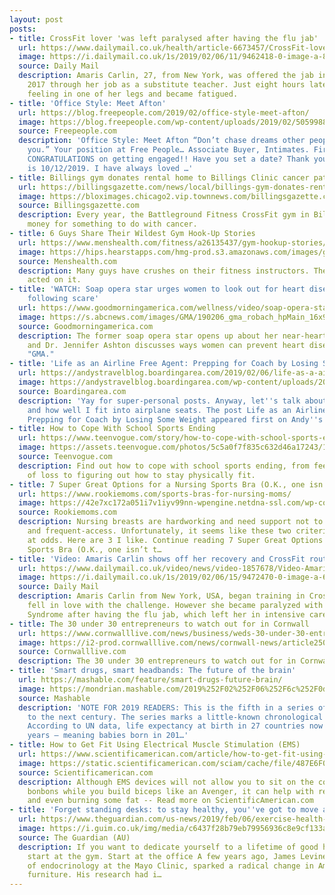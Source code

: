 ```yaml
---
layout: post
posts:
- title: CrossFit lover 'was left paralysed after having the flu jab'
  url: https://www.dailymail.co.uk/health/article-6673457/CrossFit-lover-left-paralysed-having-flu-jab.html
  image: https://i.dailymail.co.uk/1s/2019/02/06/11/9462418-0-image-a-86_1549452659873.jpg
  source: Daily Mail
  description: Amaris Carlin, 27, from New York, was offered the jab in September
    2017 through her job as a substitute teacher. Just eight hours later, she lost
    feeling in one of her legs and became fatigued.
- title: 'Office Style: Meet Afton'
  url: https://blog.freepeople.com/2019/02/office-style-meet-afton/
  image: https://blog.freepeople.com/wp-content/uploads/2019/02/50599885.-_001_46292_x-580x387.jpg
  source: Freepeople.com
  description: 'Office Style: Meet Afton “Don’t chase dreams other people have for
    you.” Your position at Free People… Associate Buyer, Intimates. First of all,
    CONGRATULATIONS on getting engaged!! Have you set a date? Thank you! Yes, date
    is 10/12/2019. I have always loved …'
- title: Billings gym donates rental home to Billings Clinic cancer patients
  url: https://billingsgazette.com/news/local/billings-gym-donates-rental-home-to-billings-clinic-cancer-patients/article_456c050c-eb8c-50d9-b723-90c64fd4aace.html
  image: https://bloximages.chicago2.vip.townnews.com/billingsgazette.com/content/tncms/assets/v3/editorial/3/bf/3bf30a9e-157a-5bd2-ab88-89e8a96e757e/5c5a234f0202d.image.jpg?crop=1763%2C992%2C0%2C91&resize=1120%2C630&order=crop%2Cresize
  source: Billingsgazette.com
  description: Every year, the Battleground Fitness CrossFit gym in Billings raises
    money for something to do with cancer.
- title: 6 Guys Share Their Wildest Gym Hook-Up Stories
  url: https://www.menshealth.com/fitness/a26135437/gym-hookup-stories/
  image: https://hips.hearstapps.com/hmg-prod.s3.amazonaws.com/images/gettyimages-682032226-1549393511.png?crop=1.00xw:0.975xh;0,0.0250xh&resize=1200:*
  source: Menshealth.com
  description: Many guys have crushes on their fitness instructors. These six men
    acted on it.
- title: 'WATCH: Soap opera star urges women to look out for heart disease symptoms
    following scare'
  url: https://www.goodmorningamerica.com/wellness/video/soap-opera-star-urges-women-heart-disease-symptoms-60879725
  image: https://s.abcnews.com/images/GMA/190206_gma_robach_hpMain_16x9_992.jpg
  source: Goodmorningamerica.com
  description: The former soap opera star opens up about her near-heart attack experience
    and Dr. Jennifer Ashton discusses ways women can prevent heart disease live on
    "GMA."
- title: 'Life as an Airline Free Agent: Prepping for Coach by Losing Some Weight'
  url: https://andystravelblog.boardingarea.com/2019/02/06/life-as-a-airline-free-agent-prepping-for-coach-by-losing-some-weight/
  image: https://andystravelblog.boardingarea.com/wp-content/uploads/2019/02/img_2062-768x576.jpg
  source: Boardingarea.com
  description: 'Yay for super-personal posts. Anyway, let''s talk about my appearance
    and how well I fit into airplane seats. The post Life as an Airline Free Agent:
    Prepping for Coach by Losing Some Weight appeared first on Andy''s Travel Blog.'
- title: How to Cope With School Sports Ending
  url: https://www.teenvogue.com/story/how-to-cope-with-school-sports-ending
  image: https://assets.teenvogue.com/photos/5c5a0f7f835c632d46a17243/16:9/w_1280,c_limit/GettyImages-931441532fb.jpg
  source: Teenvogue.com
  description: Find out how to cope with school sports ending, from feeling a sense
    of loss to figuring out how to stay physically fit.
- title: 7 Super Great Options for a Nursing Sports Bra (O.K., one isn’t that good)
  url: https://www.rookiemoms.com/sports-bras-for-nursing-moms/
  image: https://42e7xc172a051i7v1iyv99nn-wpengine.netdna-ssl.com/wp-content/uploads/2017/03/Universal-Studios-Orlando-Mardi-Gras-Food-1.png
  source: Rookiemoms.com
  description: Nursing breasts are hardworking and need support not to mention easy-
    and frequent-access. Unfortunately, it seems like these two criteria are often
    at odds. Here are 3 I like. Continue reading 7 Super Great Options for a Nursing
    Sports Bra (O.K., one isn’t t…
- title: 'Video: Amaris Carlin shows off her recovery and CrossFit routine'
  url: https://www.dailymail.co.uk/video/news/video-1857678/Video-Amaris-Carlin-shows-remarkable-recovery-CrossFit-routine.html
  image: https://i.dailymail.co.uk/1s/2019/02/06/15/9472470-0-image-a-6_1549468217161.jpg
  source: Daily Mail
  description: Amaris Carlin from New York, USA, began training in CrossFit and soon
    fell in love with the challenge. However she became paralyzed with Guillain-Barré
    Syndrome after having the flu jab, which left her in intensive care.
- title: The 30 under 30 entrepreneurs to watch out for in Cornwall
  url: https://www.cornwalllive.com/news/business/weds-30-under-30-entrepreneurs-2504706
  image: https://i2-prod.cornwalllive.com/news/cornwall-news/article2508497.ece/ALTERNATES/s1200/0_Untitled-design.jpg
  source: Cornwalllive.com
  description: The 30 under 30 entrepreneurs to watch out for in Cornwall cornwalllive.com
- title: 'Smart drugs, smart headbands: The future of the brain'
  url: https://mashable.com/feature/smart-drugs-future-brain/
  image: https://mondrian.mashable.com/2019%252F02%252F06%252F6c%252F0d6a1c1654df42bb92d17570e8797664.88531.png%252F1200x630.png?signature=ZDUPBx071FpxEkh8A2cOkb4yrFE=
  source: Mashable
  description: 'NOTE FOR 2019 READERS: This is the fifth in a series of open letters
    to the next century. The series marks a little-known chronological milestone.
    According to UN data, life expectancy at birth in 27 countries now exceeds 81
    years — meaning babies born in 201…'
- title: How to Get Fit Using Electrical Muscle Stimulation (EMS)
  url: https://www.scientificamerican.com/article/how-to-get-fit-using-electrical-muscle-stimulation-ems/
  image: https://static.scientificamerican.com/sciam/cache/file/487E6F02-400E-4910-A34C5FE03CB81739.jpg
  source: Scientificamerican.com
  description: Although EMS devices will not allow you to sit on the couch eating
    bonbons while you build biceps like an Avenger, it can help with recovery, relaxation
    and even burning some fat -- Read more on ScientificAmerican.com
- title: 'Forget standing desks: to stay healthy, you''ve got to move all day'
  url: https://www.theguardian.com/us-news/2019/feb/06/exercise-health-move-all-day-standing-desk
  image: https://i.guim.co.uk/img/media/c6437f28b79eb79956936c8e9cf133a4fca22851/75_0_1125_675/master/1125.jpg?width=1200&height=630&quality=85&auto=format&fit=crop&overlay-align=bottom%2Cleft&overlay-width=100p&overlay-base64=L2ltZy9zdGF0aWMvb3ZlcmxheXMvdGctZGVmYXVsdC5wbmc&s=5bd72eaed4e1c261081d218adf1bbaba
  source: The Guardian (AU)
  description: If you want to dedicate yourself to a lifetime of good habits, don’t
    start at the gym. Start at the office A few years ago, James Levine, a doctor
    of endo­crinology at the Mayo Clinic, sparked a radical change in America’s office
    furniture. His research had i…
---
```



